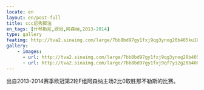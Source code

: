 ```yaml
---
locate: en
layout: en/post-full
title: ccc尼秀脚法
en_tags: [什琴斯尼,欧冠,阿森纳,2013-2014]
type: gallery
featimg: http://tva2.sinaimg.com/large/7bb8bd97gy1fxj9qg3ynog20b405ku10.gif
gallery:
    - images:
      - url: http://tva2.sinaimg.com/large/7bb8bd97gy1fxj9qg3ynog20b405ku10.gif
      - url: http://tva2.sinaimg.com/large/7bb8bd97gy1fxj9qf7yi2g20b4069x6r.gif
---
```


出自2013-2014赛季欧冠第2轮F组阿森纳主场2比0取胜那不勒斯的比赛。